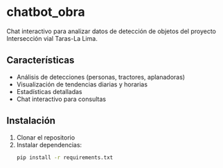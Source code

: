 # chatbot_obra

Chat interactivo para analizar datos de detección de objetos del proyecto Intersección vial Taras-La Lima.

## Características

- Análisis de detecciones (personas, tractores, aplanadoras)
- Visualización de tendencias diarias y horarias
- Estadísticas detalladas
- Chat interactivo para consultas

## Instalación

1. Clonar el repositorio
2. Instalar dependencias:
   ```bash
   pip install -r requirements.txt
